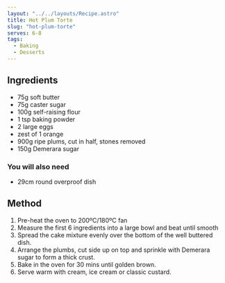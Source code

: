 ```yaml
---
layout: "../../layouts/Recipe.astro"
title: Hot Plum Torte
slug: "hot-plum-torte"
serves: 6-8
tags:
  - Baking
  - Desserts
---
```


## Ingredients

- 75g soft butter
- 75g caster sugar
- 100g self-raising flour
- 1 tsp baking powder
- 2 large eggs
- zest of 1 orange
- 900g ripe plums, cut in half, stones removed
- 150g Demerara sugar

### You will also need

- 29cm round overproof dish

## Method

1. Pre-heat the oven to 200ºC/180ºC fan
1. Measure the first 6 ingredients into a large bowl and beat until smooth
1. Spread the cake mixture evenly over the bottom of the well buttered dish.
1. Arrange the plumbs, cut side up on top and sprinkle with Demerara sugar to form a thick crust.
1. Bake in the oven for 30 mins until golden brown.
1. Serve warm with cream, ice cream or classic custard.
